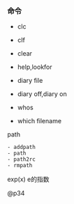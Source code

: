 


### 命令


- clc
- clf
- clear

- help,lookfor

- diary file
- diary off,diary on
- whos
- which filename


path 

	- addpath
	- path
	- path2rc
	- rmpath

exp(x)
	e的指数

@p34